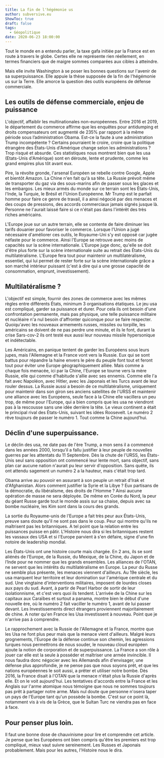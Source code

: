 ```yaml
---
title: La fin de l'hégémonie us
author: subversive.eu
ShowToc: true
draft: false
tags:
  - Géopolitique
date: 2020-06-23 18:00:00
---
```


Tout le monde en a entendu parler, la taxe gafa initiée par la France est en route à travers le globe. Certes elle ne représente rien réellement, en termes financiers que de maigre sommes comparées aux cibles à atteindre.
<!--more-->
Mais elle invite Washington à se poser les bonnes questions sur l'avenir de sa superpuissance. Elle appuie la thèse supposée de la fin de l'hégémonie us sur la Terre. Elle amorce la question des outils européens de défense commerciale.


## Les outils de défense commerciale, enjeu de puissance

L'objectif, affaiblir les multinationales non-européennes. Entre 2016 et 2019, le département du commerce affirme que les enquêtes pour antidumping et droits compensateurs ont augmenté de 235% par rapport à la même période sous l’administration Obama. Est-ce la faute à une administration Trump incompétente ? Certains pourraient le croire, croire que la politique étrangère des États-Unis d'Amérique change selon les administrations ? Trop risqué et absurde. Ces statistiques nous montrent bien que les usa (Etats-Unis d'Amérique) sont en déroute, lente et prudente, comme les grand empires plus tôt avant eux.
 
Pire, la révolte gronde, l'arsenal Européen se rebelle contre Google, Apple et bientôt Amazon. La Chine n'en fait qu'à sa tête. La Russie prévoit même de transporter du gaz via des sous-marins afin de passer sous les glaces et les embargos. Les mieux armés du monde sur ce terrain sont les États-Unis, l'Inde, la Turquie, le Brésil et l'Union Européenne. Mr Trump est le parfait homme pour faire ce genre de  travail, il a ainsi négocié par des menaces et des coups de pressions, des accords commerciaux jamais signés jusque là. Personne ne l'aurait laissé faire si ce n'était pas dans l'intérêt des très riches américains.
 
L'Europe joue sur un autre terrain, elle se contente de faire diminuer les tarifs douanier pour favoriser le commerce. Lorsque l'Union a jugé nécessaire d'améliorer ces outils, le Royaume-Uni s'y est opposé car jugée néfaste pour le commerce. Ainsi l'Europe se retrouve avec moins de capacités sur la scène internationale. L'Europe juge donc, qu'elle se doit d'être plus forte sur la scène internationale suite au retrait des États-Unis du multilatéralisme. L'Europe fera tout pour maintenir un multilatéralisme, essentiel, qui lui permet de rester forte sur la scène internationale grâce a son marché intérieur puissant (c'est à dire qui a une grosse capacité de consommation, emprunt, investissement).

## Multilatéralisme ?

L'objectif est simple, fournir des zones de commerce avec les mêmes règles entre différents États, minimum 3 organisations étatiques. Le jeu usa est compliqué, garder sa puissance et durer. Pour cela ils ont besoin d'une confrontation permanente, mais pas physique, une telle puissance militaire et nucléaire n'a nul besoin d'affronter quiconque pour se faire respecter. Quoiqu'avec les nouveaux armements russes, missiles ou torpille, les américains se doivent de ne pas perdre une minute, et ils le font, durant la crise Sars-cov-2 ils ont testé eux aussi leur nouveau missile hypersonique et indétectable.  

Les Américains, en panique tentent de garder les Européens sous leurs jupes, mais l'Allemagne et la France vont vers la Russie. Eux qui se sont battus pour répandre la haine envers le père du peuple font tout et feront tout pour éviter une Europe géographiquement alliée. Mais comme a chaque fois menacée, ici par la Chine, l'Europe se tourne vers la mère Russie, elle qui comme d'habitude s'allie avec ses ennemis. Comme elle l'a fait avec Napoléon, avec Hitler, avec les Japonais et les Turcs avant de leur rouler dessus. La Russie aussi a besoin de ce multilatéralisme, uniquement pour maintenir dans son giron ses anciens satellites de l'URSS et maintenir une alliance avec les Européens, seule face à la Chine elle vacillera un peu trop, de même pour l'Europe, qui a bien compris que les usa ne viendront pas à la rescousse sans une idée derrière la tête. Le vieux continent a était le principal rival des États-Unis, suivant les idées Roosevelt. Le numéro 2 rêve toujours de passer le numéro 1. Tout comme la Chine aujourd’hui.

## Déclin d'une superpuissance.

Le déclin des usa, ne date pas de l'ère Trump, a mon sens il a commencé dans les années 2000, lorsqu'il a fallu justifier à leur peuple de nouvelles guerres par les attentats du 11 Septembre. Dès la chute de l'URSS, les États-Unis seul sans opposition ont commencé leur lente mort, sans objectif, sans plan car aucune nation n'aurait pu leur servir d'opposition. Sans quête, ils ont attendu sagement un numéro 2 a la hauteur, mais c'était trop tard.

Obama arrive au pouvoir en assurant à son peuple un retrait d'Irak et d'Afghanistan. Alors comment justifier la Syrie et la Libye ? Eux partisans de la démocratie, du libéralisme, des droits de l'Homme ? Ainsi aucune opération de masse ne sera déployée. De même en Corée du Nord, la peur du géant Russe garde tout le monde assis sur sa chaise, depuis avec sa bombe nucléaire, les Kim sont dans la cours des grands.

La sortie du Royaume-unis de l'Europe a fait très peur aux États-Unis, preuve sans doute qu'il ne sont pas dans le coup. Peur qui montre qu'ils ne maîtrisent pas les britanniques. A tel point que la relation entre les puissances puisse en pâtir. L'Histoire nous dira si les britanniques restent les vassaux des USA et si l'Europe parvient à s'en défaire, signe d'une fin notoire de leadership mondial.
 
Les États-Unis ont une histoire courte mais chargée. En 2 ans, ils se sont aliénés de l’Europe, de la Russie, du Mexique, de la Chine, du Japon et de l’Inde pour ne nommer que les grands ensembles. Les alliances de l'OTAN, ne servent que les intérêts du multilatéralisme en Europe. La peur du Russe ne semble plus présente, les menaces viennent d'ailleurs. Au 19e siècle, les usa marquent leur territoire et leur domination sur l'amérique centrale et du sud. Une vingtaine d'interventions militaires, imposent de lourdes closes aux pays du sud. Avant, à partir de Pearl Harbor de sortir de leur isolationnisme, et c'est vers quoi ils tendent. L'arrivée de la Chine sur les capitaux aux Caraïbes et surtout a panama, montre bien le début d'une nouvelle ère, où le numéro 2 fait vaciller le numéro 1, avant de lui passer devant. Les Investissements direct étrangers proviennent majoritairement de chine. A noter qu'en France les Usa investissent à nouveau. Point que je n'arrive pas à comprendre. 
 
Le rapprochement avec la Russie de l'Allemagne et la France, montre que les Usa ne font plus peur mais que la menace vient d'ailleurs. Malgré leurs grognements, l'Europe de la défense continue son chemin, les agressions turques nous permettrons de nous souder, le nouveau cloud européen ajoute la notion de corporation et de superpuissance. La France a son rôle à jouer car elle est la seule à posséder et maîtriser une armée invincible. Il nous faudra donc négocier avec les Allemands afin d'envisager, une défense plus approfondie, je ne pense pas que nous soyons prêt, et que les nations européennes le soit aussi, a prêter et utiliser notre bombe. Dès 2016, la France disait à l'OTAN que la menace n'était plus la Russie d'après elle. Et on le voit aujourd'hui. Les tentatives d'accords entre la France et les Anglais sur l'arme atomique nous témoigne que nous ne sommes toujours pas prêt à partager notre arme. Mais nul doute que personne n'osera taper un pays de l'Europe tant qu'un possède la bombe. C'est sur ce point là, notamment vis à vis de la Grèce, que le Sultan Turc ne viendra pas en face à face.

## Pour penser plus loin.

Il faut une bonne dose de chauvinisme pour lire et comprendre cet article. Je pense que les Européens ont bien compris qu'être les premiers est trop compliqué, mieux vaut suivre sereinement. Les Russes et Japonais probablement. Mais pour les autres, l'Histoire nous le dira.